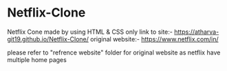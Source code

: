 # Netflix-Clone


Netflix Cone made by using HTML & CSS only
link to site:- https://atharva-git19.github.io/Netflix-Clone/
original website:- https://www.netflix.com/in/

please refer to "refrence website" folder for original website as netflix have multiple home pages
